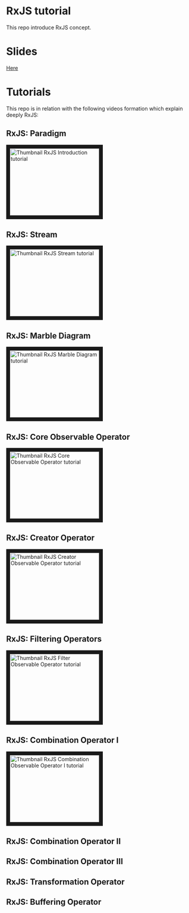 # RxJS tutorial

This repo introduce RxJS concept.

# Slides

<a href="https://guillaumeunice.github.io/RxJSTutorial/index.html" target="_blank">Here</a>

# Tutorials
This repo is in relation with the following videos formation which explain deeply RxJS:

## RxJS: Paradigm
<a href="http://www.youtube.com/watch?feature=player_embedded&v=dBplQcY3cuo
" target="_blank"><img src="http://img.youtube.com/vi/dBplQcY3cuo/0.jpg"
alt="Thumbnail RxJS Introduction tutorial" width="240" height="180" border="10" /></a>

## RxJS: Stream
<a href="http://www.youtube.com/watch?feature=player_embedded&v=C5CP4oAaROI
" target="_blank"><img src="http://img.youtube.com/vi/C5CP4oAaROI/0.jpg"
alt="Thumbnail RxJS Stream tutorial" width="240" height="180" border="10" /></a>

## RxJS: Marble Diagram
<a href="http://www.youtube.com/watch?feature=player_embedded&v=7zGgNVQYF2k
" target="_blank"><img src="http://img.youtube.com/vi/7zGgNVQYF2k/0.jpg"
alt="Thumbnail RxJS Marble Diagram tutorial" width="240" height="180" border="10" /></a>

## RxJS: Core Observable Operator
<a href="http://www.youtube.com/watch?feature=player_embedded&v=NKGFF4gGnFg
" target="_blank"><img src="http://img.youtube.com/vi/NKGFF4gGnFg/0.jpg"
alt="Thumbnail RxJS Core Observable Operator tutorial" width="240" height="180" border="10" /></a>

## RxJS: Creator Operator
<a href="http://www.youtube.com/watch?feature=player_embedded&v=DknMJkVq1ss
" target="_blank"><img src="http://img.youtube.com/vi/DknMJkVq1ss/0.jpg"
alt="Thumbnail RxJS Creator Observable Operator tutorial" width="240" height="180" border="10" /></a>

## RxJS: Filtering Operators
<a href="http://www.youtube.com/watch?feature=player_embedded&v=FrkfzR0dzv4
" target="_blank"><img src="http://img.youtube.com/vi/FrkfzR0dzv4/0.jpg"
alt="Thumbnail RxJS Filter Observable Operator tutorial" width="240" height="180" border="10" /></a>

## RxJS: Combination Operator I
<a href="http://www.youtube.com/watch?feature=player_embedded&v=_bfR4CLTCzc
" target="_blank"><img src="http://img.youtube.com/vi/_bfR4CLTCzc/0.jpg"
alt="Thumbnail RxJS Combination Observable Operator I tutorial" width="240" height="180" border="10" /></a>

## RxJS: Combination Operator II
## RxJS: Combination Operator III

## RxJS: Transformation Operator
## RxJS: Buffering Operator
